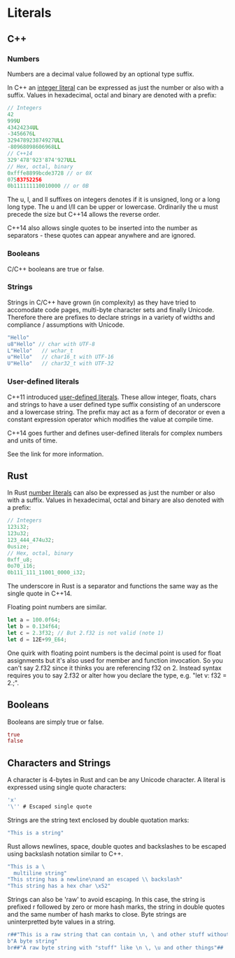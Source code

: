# Literals

## C++

### Numbers

Numbers are a decimal value followed by an optional type suffix.

In C++ an [integer literal](http://en.cppreference.com/w/cpp/language/integer_literal#The_type_of_the_literal) can be expressed as just the number or also with a suffix. Values in hexadecimal, octal and binary are denoted with a prefix:

```c++
// Integers
42
999U
43424234UL
-3456676L
329478923874927ULL
-80968098606968LL
// C++14
329'478'923'874'927ULL
// Hex, octal, binary
0xfffe8899bcde3728 // or 0X
07583752256
0b111111110010000 // or 0B
```

The u, l, and ll suffixes on integers denotes if it is unsigned,  long or a long long type. The u and l/ll can be upper or lowercase. Ordinarily the u must precede the size but C++14 allows the reverse order.

C++14 also allows single quotes to be inserted into the number as separators - these quotes can appear anywhere and are ignored.


### Booleans

C/C++ booleans are true or false.

### Strings

Strings in C/C++ have grown (in complexity) as they have tried to accomodate code pages, multi-byte character sets and finally Unicode. Therefore there are prefixes to declare strings in a variety of widths and compliance / assumptions with Unicode.

```c++
"Hello"
u8"Hello" // char with UTF-8
L"Hello"   // wchar_t
u"Hello"   // char16_t with UTF-16
U"Hello"   // char32_t with UTF-32
```

### User-defined literals

C++11 introduced [user-defined literals](http://en.cppreference.com/w/cpp/language/user_literal). These allow integer, floats, chars and strings to have a user defined type suffix consisting of an underscore and a lowercase string. The prefix may act as a form of decorator or even a constant expression operator which modifies the value at compile time.

C++14 goes further and defines user-defined literals for complex numbers and units of time.

See the link for more information.

## Rust

In Rust [number literals](https://doc.rust-lang.org/reference.html#integer-literals) can also be expressed as just the number or also with a suffix. Values in hexadecimal, octal and binary are also denoted with a prefix:

```rust
// Integers
123i32;
123u32;
123_444_474u32;
0usize;
// Hex, octal, binary
0xff_u8;
0o70_i16;
0b111_111_11001_0000_i32;
```

The underscore in Rust is a separator and functions the same way as the single quote in C++14.

Floating point numbers are similar.

```rust
let a = 100.0f64;
let b = 0.134f64;
let c = 2.3f32; // But 2.f32 is not valid (note 1)
let d = 12E+99_E64;
```

One quirk with floating point numbers is the decimal point is used for float assignments but it's also used for member and function invocation. So you can't say 2.f32 since it thinks you are referencing f32 on 2. Instead syntax requires you to say 2.f32 or alter how you declare the type, e.g. "let v: f32 = 2.;".

## Booleans

Booleans are simply true or false.

```rust
true
false
```

## Characters and Strings

A character is 4-bytes in Rust and can be any Unicode character. A literal is expressed using single quote characters:

```rust
'x'
'\'' # Escaped single quote
```

Strings are the string text enclosed by double quotation marks:

```rust
"This is a string"
```

Rust allows newlines, space, double quotes and backslashes to be escaped using backslash notation similar to C++.

```rust
"This is a \
  multiline string"
"This string has a newline\nand an escaped \\ backslash"
"This string has a hex char \x52"
```

Strings can also be 'raw' to avoid escaping. In this case, the string is prefixed r followed by zero or more hash marks, the string in double quotes and the same number of hash marks to close. Byte strings are uninterpretted byte values in a string.

```rust
r##"This is a raw string that can contain \n, \ and other stuff without escaping"##
b"A byte string"
br##"A raw byte string with "stuff" like \n \, \u and other things"##
```
